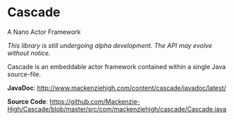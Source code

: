 # Cascade
A Nano Actor Framework 

*This library is still undergoing alpha development. The API may evolve without notice.*

Cascade is an embeddable actor framework contained within a single Java source-file. 

**JavaDoc**: http://www.mackenziehigh.com/content/cascade/javadoc/latest/

**Source Code**: https://github.com/Mackenzie-High/Cascade/blob/master/src/com/mackenziehigh/cascade/Cascade.java


